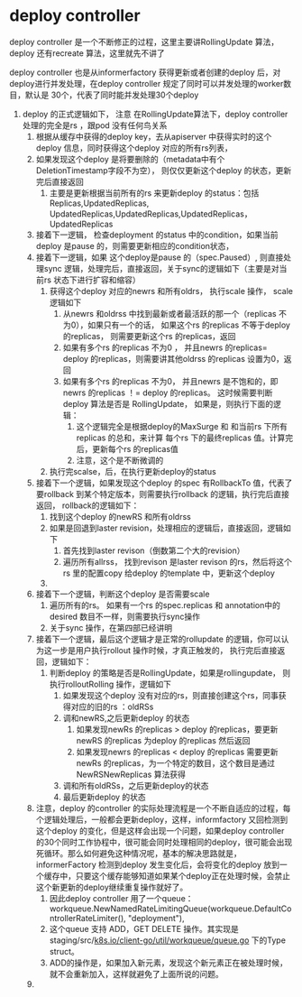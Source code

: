 # deploy controller



deploy controller 是一个不断修正的过程，这里主要讲RollingUpdate 算法，deploy 还有recreate 算法，这里就先不讲了



deploy controller 也是从informerfactory 获得更新或者创建的deploy 后，对deploy进行并发处理，在deploy controller 规定了同时可以并发处理的worker数目，默认是 30个，代表了同时能并发处理30个deploy



1. deploy 的正式逻辑如下， 注意 在RollingUpdate算法下，deploy controller 处理的完全是rs ，跟pod 没有任何鸟关系
   1. 根据从缓存中获得的deploy key，去从apiserver 中获得实时的这个deploy 信息，同时获得这个deploy 对应的所有rs列表，
   2. 如果发现这个deploy 是将要删除的（metadata中有个DeletionTimestamp字段不为空）， 则仅仅更新这个deploy 的状态，更新完后直接返回
      1. 主要是更新根据当前所有的rs 来更新deploy 的status：包括Replicas,UpdatedReplicas, UpdatedReplicas,UpdatedReplicas,UpdatedReplicas，UpdatedReplicas
   3. 接着下一逻辑， 检查deployment 的status 中的condition，如果当前deploy 是pause 的，则需要更新相应的condition状态，
   4. 接着下一逻辑，如果 这个deploy是pause 的（spec.Paused）, 则直接处理sync 逻辑，处理完后，直接返回，关于sync的逻辑如下（主要是对当前rs 状态下进行扩容和缩容）
      1. 获得这个deploy 对应的newrs 和所有oldrs， 执行scale 操作， scale 逻辑如下
         1. 从newrs 和oldrss 中找到最新或者最活跃的那一个（replicas 不为0），如果只有一个的话， 如果这个rs 的replicas 不等于deploy 的replicas， 则需要更新这个rs 的replicas，返回
         2. 如果有多个rs 的replicas 不为0 ， 并且newrs 的replicas= deploy 的replicas，则需要讲其他oldrss 的replicas 设置为0，返回
         3. 如果有多个rs 的replicas 不为0， 并且newrs 是不饱和的，即newrs 的replicas ！= deploy 的replicas。 这时候需要判断deploy 算法是否是 RollingUpdate， 如果是，则执行下面的逻辑：
            1. 这个逻辑完全是根据deploy的MaxSurge 和 和当前rs 下所有replicas 的总和，来计算 每个rs 下的最终replicas 值。计算完后，更新每个rs 的replicas值
            2. 注意，这个是不断微调的
      2. 执行完scalse，后，在执行更新deploy的status
   5. 接着下一个逻辑，如果发现这个deploy 的spec 有RollbackTo 值，代表了要rollback 到某个特定版本，则需要执行rollback 的逻辑，执行完后直接返回， rollback的逻辑如下：
      1. 找到这个deploy 的newRS 和所有oldrss
      2. 如果是回退到laster revision，处理相应的逻辑后，直接返回，逻辑如下
         1. 首先找到laster revison（倒数第二个大的revision）
         2. 遍历所有allrss， 找到revison 是laster revison 的rs，然后将这个rs 里的配置copy 给deploy 的template 中，更新这个deploy
      3. 
   6. 接着下一个逻辑，判断这个deploy 是否需要scale 
      1. 遍历所有的rs。 如果有一个rs 的spec.replicas 和 annotation中的desired 数目不一样，则需要执行sync操作
      2. 关于sync 操作，在第四部已经讲明
   7. 接着下一个逻辑，最后这个逻辑才是正常的rollupdate 的逻辑，你可以认为这一步是用户执行rollout 操作时候，才真正触发的， 执行完后直接返回，逻辑如下：
      1. 判断deploy 的策略是否是RollingUpdate，如果是rollingupdate， 则执行rolloutRolling 操作，逻辑如下
         1. 如果发现这个deploy 没有对应的rs，则直接创建这个rs，同事获得对应的旧的rs ：oldRSs
         2. 调和newRS,之后更新deploy 的状态
            1. 如果发现newRs 的replicas &gt; deploy 的replicas，要更新newRS 的replicas 为deploy 的replicas 然后返回
            2. 如果发现newrs 的replicas &lt; deploy 的replicas 需要更新newRs 的replicas，为一个特定的数目，这个数目是通过 NewRSNewReplicas 算法获得
         3.  调和所有oldRSs，之后更新deploy的状态
         4. 最后更新deploy 的状态
   8. 注意，deploy 的controller 的实际处理流程是一个不断自适应的过程，每个逻辑处理后，一般都会更新deploy，这样，informfactory 又回检测到这个deploy 的变化，但是这样会出现一个问题，如果deploy controller 的30个同时工作协程中，很可能会同时处理相同的deploy，很可能会出现死循环。那么如何避免这种情况呢，基本的解决思路就是，informerFactory 检测到deploy 发生变化后，会将变化的deploy 放到一个缓存中，只要这个缓存能够知道如果某个deploy正在处理时候，会禁止这个新更新的deploy继续重复操作就好了。
      1. 因此deploy controller 用了一个queue：workqueue.NewNamedRateLimitingQueue\(workqueue.DefaultControllerRateLimiter\(\), "deployment"\),
      2. 这个queue 支持 ADD，GET DELETE 操作。其实现是 staging/src/[k8s.io/client-go/util/workqueue/queue.go](http://k8s.io/client-go/util/workqueue/queue.go) 下的Type struct。
      3. ADD的操作是，如果加入新元素，发现这个新元素正在被处理时候，就不会重新加入，这样就避免了上面所说的问题。
   9. 

